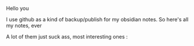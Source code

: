 Hello you

I use github as a kind of backup/publish for my obsidian notes. So here's all my notes, ever

A lot of them just suck ass, most interesting ones :
